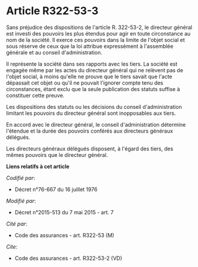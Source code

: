 # Article R322-53-3

Sans préjudice des dispositions de l'article R. 322-53-2, le directeur général est investi des pouvoirs les plus étendus pour
agir en toute circonstance au nom de la société. Il exerce ces pouvoirs dans la limite de l'objet social et sous réserve de
ceux que la loi attribue expressément à l'assemblée générale et au conseil d'administration. 

Il représente la société dans ses rapports avec les tiers. La société est engagée même par les actes du directeur général qui
ne relèvent pas de l'objet social, à moins qu'elle ne prouve que le tiers savait que l'acte dépassait cet objet ou qu'il ne
pouvait l'ignorer compte tenu des circonstances, étant exclu que la seule publication des statuts suffise à constituer cette
preuve. 

Les dispositions des statuts ou les décisions du conseil d'administration limitant les pouvoirs du directeur général sont
inopposables aux tiers.

En accord avec le directeur général, le conseil d'administration détermine l'étendue et la durée des pouvoirs conférés aux
directeurs généraux délégués.

Les directeurs généraux délégués disposent, à l'égard des tiers, des mêmes pouvoirs que le directeur général.

**Liens relatifs à cet article**

_Codifié par_:

  - Décret n°76-667 du 16 juillet 1976

_Modifié par_:

  - Décret n°2015-513 du 7 mai 2015 - art. 7

_Cité par_:

  - Code des assurances - art. R322-53 (M)

_Cite_:

  - Code des assurances - art. R322-53-2 (VD)
